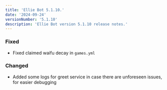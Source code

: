 ```yaml
---
title: 'Ellie Bot 5.1.10.'
date: '2024-09-24'
versionNumber: '5.1.10'
description: 'Ellie Bot version 5.1.10 release notes.'
---
```


### Fixed

- Fixed claimed waifu decay in `games.yml`

### Changed

- Added some logs for greet service in case there are unforeseen issues, for easier debugging